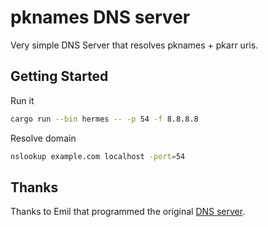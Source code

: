 pknames DNS server
=================

Very simple DNS Server that resolves pknames + pkarr uris.

## Getting Started

Run it

```bash
cargo run --bin hermes -- -p 54 -f 8.8.8.8
```

Resolve domain

```bash
nslookup example.com localhost -port=54
```


## Thanks

Thanks to Emil that programmed the original [DNS server](https://github.com/EmilHernvall/hermes/tree/master).